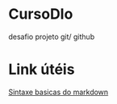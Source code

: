 # CursoDIo
desafio projeto git/ github

# Link útéis
[Sintaxe basicas do markdown](https://www.markdownguide.org)
